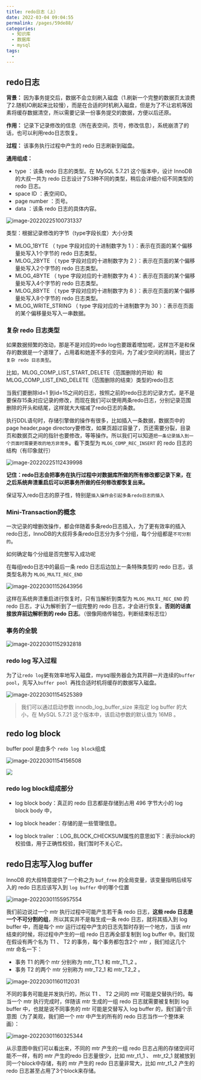 ```yaml
---
title: redo日志（上）
date: 2022-03-04 09:04:55
permalink: /pages/59de88/
categories:
  - 知识库
  - 数据库
  - mysql
tags:
  - 
---
```

## redo日志

**背景：** 因为事务提交后，数据不会立刻刷入磁盘（1.刷新一个完整的数据页太浪费了2.随机IO刷起来比较慢），而是在合适的时机刷入磁盘，但是为了不让宕机等因素将缓存数据清空，所以需要记录一份事务提交的数据，方便以后还原。

**作用：** 记录下记录修改的信息（所在表空间，页号，修改信息），系统崩溃了的话，也可以利用redo日志恢复。

**过程：** 该事务执行过程中产生的 redo 日志刷新到磁盘。

**通用组成：**

- type ：该条 redo 日志的类型。在 MySQL 5.7.21 这个版本中，设计 InnoDB 的大叔一共为 redo 日志设计了53种不同的类型，稍后会详细介绍不同类型的 redo 日志。
- space ID ：表空间ID。
- page number ：页号。
- data ：该条 redo 日志的具体内容。

![image-20220225100731337](https://img.ggball.top/picGo/image-20220225100731337.png)



类型：根据记录修改的字节（type字段长度）大小分类

- MLOG_1BYTE （ type 字段对应的十进制数字为 1 ）：表示在页面的某个偏移量处写入1个字节的 redo 日志类型。
- MLOG_2BYTE （ type 字段对应的十进制数字为 2 ）：表示在页面的某个偏移量处写入2个字节的 redo 日志类型。
- MLOG_4BYTE （ type 字段对应的十进制数字为 4 ）：表示在页面的某个偏移量处写入4个字节的 redo 日志类型。
- MLOG_8BYTE （ type 字段对应的十进制数字为 8 ）：表示在页面的某个偏移量处写入8个字节的 redo 日志类型。
- MLOG_WRITE_STRING （ type 字段对应的十进制数字为 30 ）：表示在页面的某个偏移量处写入一串数据。



### 复杂 redo 日志类型

如果数据频繁的改动，那是不是对应的redo log也要跟着增加呢，这样岂不是和保存的数据是一个道理了，占用着和她差不多的空间，为了减少空间的消耗，提出了`复杂 redo 日志类型`。



比如，MLOG_COMP_LIST_START_DELETE（范围删除的开始）和MLOG_COMP_LIST_END_DELETE（范围删除的结束）类型的redo日志

当我们要删除id=1 到id=15之间的日志，按照之前的redo日志的记录方式，是不是要保存15条对应记录的修改，而现在我们可以使用两条redo日志，分别记录范围删除的开头和结尾，这样就大大缩减了redo日志的条数。



执行DDL语句时，存储引擎做的操作有很多，比如插入一条数据，数据页中的page header,page directory要修改，如果页超过容量了，页还需要分裂，目录页和数据页之间的指针也要修改，等等操作。所以我们可以知道`把一条记录插入到一个页面时需要更改的地方非常多`。看下类型为 `MLOG_COMP_REC_INSERT` 的 redo 日志的结构（有印象就行）

![image-20220225112439998](https://img.ggball.top/picGo/image-20220225112439998.png)

**记住：redo日志会把事务在执行过程中对数据库所做的所有修改都记录下来，在之后系统奔溃重启后可以把事务所做的任何修改都恢复出来。**



保证写入redo日志的原子性，特别是`插入操作会引起多条redo日志的插入`





### Mini-Transaction的概念

一次记录的增删改操作，都会伴随着多条redo日志插入，为了更有效率的插入redo日志，InnoDB的大叔将多条redo日志分为多个分组，每个分组都是`不可分割的`。

如何确定每个分组是否完整写入成功呢

在每组redo日志中的最后一条 redo 日志后边加上一条特殊类型的 redo 日志，该类型名称为 `MLOG_MULTI_REC_END`

![image-20220301152643956](https://img.ggball.top/picGo/image-20220301152643956.png)

这样在系统奔溃重启进行恢复时，只有当解析到类型为 `MLOG_MULTI_REC_END` 的 redo 日志，才认为解析到了一组完整的 redo 日志，才会进行恢复。**否则的话直接放弃前边解析到的 redo 日志**。（很像网络传输包，判断结束标志位）

### 事务的全貌

![image-20220301152932818](https://img.ggball.top/picGo/image-20220301152932818.png)



### redo log 写入过程

为了让`redo log`更有效率地写入磁盘，mysql服务器会为其开辟一片连续的`buffer pool`，先写入`buffer pool `再找合适时机将缓存的数据写入磁盘。

![image-20220301154525389](https://img.ggball.top/picGo/image-20220301154525389.png)

> 我们可以通过启动参数 innodb_log_buffer_size 来指定 log buffer 的大小，在 MySQL 5.7.21 这个版本中，该启动参数的默认值为 16MB 。



## redo log block

buffer pool 是由多个 `redo log block`组成

![image-20220301154156508](https://img.ggball.top/picGo/image-20220301154156508.png)



![](https://img.ggball.top/picGo/image-20220304090936041.png)

### redo log block组成部分

- log block body：真正的 redo 日志都是存储到占用 496 字节大小的 log block body 中，

- log block header：存储的是一些管理信息。

- log block trailer ：LOG_BLOCK_CHECKSUM属性的意思如下：表示block的校验值，用于正确性校验，我们暂时不关心它。





## redo日志写入log buffer



InnoDB 的大叔特意提供了一个称之为 `buf_free` 的全局变量，该变量指明后续写入的 redo 日志应该写入到 `log buffer` 中的哪个位置

![image-20220301155957554](https://img.ggball.top/picGo/image-20220301155957554.png)

我们前边说过一个 mtr 执行过程中可能产生若干条 redo 日志，**这些 redo 日志是一个不可分割的组**，所以其实并不是每生成一条 redo 日志，就将其插入到 log buffer 中，而是每个 mtr 运行过程中产生的日志先暂时存到一个地方，当该 mtr 结束的时候，将过程中产生的一组 redo 日志再全部复制到 log buffer 中。我们现在假设有两个名为 T1 、 T2 的事务，每个事务都包含2个 mtr ，我们给这几个 mtr 命名一下：

- 事务 T1 的两个 mtr 分别称为 mtr_T1_1 和 mtr_T1_2 。
- 事务 T2 的两个 mtr 分别称为 mtr_T2_1 和 mtr_T2_2 。

![image-20220301160112031](https://img.ggball.top/picGo/image-20220301160112031.png)

不同的事务可能是并发执行的，所以 T1 、 T2 之间的 mtr 可能是交替执行的。每当一个 mtr 执行完成时，伴随该 mtr 生成的一组 redo 日志就需要被复制到 log buffer 中，也就是说不同事务的 mtr 可能是交替写入 log buffer 的，我们画个示意图（为了美观，我们把一个 mtr 中产生的所有的 redo 日志当作一个整体来画）：

![image-20220301160325344](https://img.ggball.top/picGo/image-20220301160325344.png)

从示意图中我们可以看出来，不同的 mtr 产生的一组 redo 日志占用的存储空间可能不一样，有的 mtr 产生的redo 日志量很少，比如 mtr_t1_1 、 mtr_t2_1 就被放到同一个block中存储，有的 mtr 产生的 redo 日志量非常大，比如 mtr_t1_2 产生的 redo 日志甚至占用了3个block来存储。